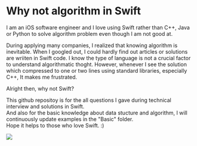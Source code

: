 # Why not algorithm in Swift
I am an iOS software engineer and I love using Swift rather than C++, Java or Python to solve algorithm problem even though I am not good at.  

During applying many companies, I realized that knowing algorithm is inevitable. When I googled out, I could hardly find out articles or solutions are wriiten in Swift code. I know the type of language is not a crucial factor to understand algorithmatic thoght. However, whenever I see the solution which compressed to one or two lines using standard libraries, especially C++, It makes me frustrated.  

Alright then, why not Swift?  

This github repositoy is for the all questions I gave during technical interview and solutions in Swift.  
And also for the basic knowledge about data stucture and algorithm, I will continuously update examples in the "Basic" folder.  
Hope it helps to those who love Swift. :)  

![](http://cdn4.quintetsolutions.com/img/services/solutions/swift_Service_Provider_India.jpg)

